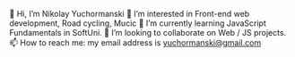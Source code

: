 👋 Hi, I’m Nikolay Yuchormanski
👀 I’m interested in Front-end web development, Road cycling, Mucic
🌱 I’m currently learning JavaScript Fundamentals in SoftUni.
💞️ I’m looking to collaborate on Web / JS projects.
📫 How to reach me: my email address is yuchormanski@gmail.com
